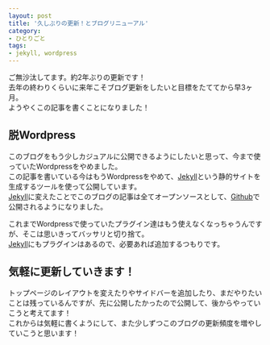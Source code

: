```yaml
---
layout: post
title: '久しぶりの更新！とブログリニューアル'
category:
- ひとりごと
tags:
- jekyll, wordpress
---
```

ご無沙汰してます。約2年ぶりの更新です！  
去年の終わりくらいに来年こそブログ更新をしたいと目標をたててから早3ヶ月。  
ようやくこの記事を書くことになりました！

## 脱Wordpress
このブログをもう少しカジュアルに公開できるようにしたいと思って、今まで使っていたWordpressをやめました。  
この記事を書いている今はもうWordpressをやめて、[Jekyll][2862945a]という静的サイトを生成するツールを使って公開しています。  
[Jekyll][2862945a]に変えたことでこのブログの記事は全てオープンソースとして、[Github][8dbb98ce]で公開されるようになりました。  

これまでWordpressで使っていたプラグイン達はもう使えなくなっちゃうんですが、そこは思いきってバッサリと切り捨て。  
[Jekyll][2862945a]にもプラグインはあるので、必要あれば追加するつもりです。  

## 気軽に更新していきます！
トップページのレイアウトを変えたりやサイドバーを追加したり、まだやりたいことは残っているんですが、先に公開したかったので公開して、後からやっていこうと考えてます！  
これからは気軽に書くようにして、また少しずつこのブログの更新頻度を増やしていこうと思います！

  [2862945a]: https://jekyllrb-ja.github.io "Jekyll"
  [8dbb98ce]: https://github.com/kotalab/kotalab.com "Githubの記事一覧"
